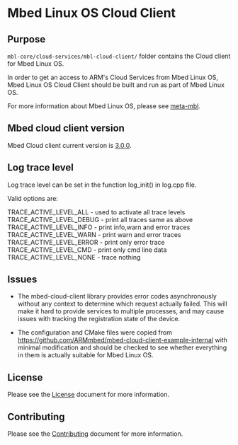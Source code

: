 # Mbed Linux OS Cloud Client

## Purpose

`mbl-core/cloud-services/mbl-cloud-client/` folder contains the Cloud client for Mbed Linux OS.

In order to get an access to ARM's Cloud Services from Mbed Linux OS, Mbed Linux OS Cloud Client should be built and run as part of Mbed Linux OS.

For more information about Mbed Linux OS, please see [meta-mbl][meta-mbl].

## Mbed cloud client version

Mbed Cloud client current version is [3.0.0][cc-3-0-0].

## Log trace level

Log trace level can be set in the function log_init() in log.cpp file.

Valid options are:

TRACE_ACTIVE_LEVEL_ALL    - used to activate all trace levels
TRACE_ACTIVE_LEVEL_DEBUG  - print all traces same as above
TRACE_ACTIVE_LEVEL_INFO   - print info,warn and error traces
TRACE_ACTIVE_LEVEL_WARN   - print warn and error traces
TRACE_ACTIVE_LEVEL_ERROR  - print only error trace
TRACE_ACTIVE_LEVEL_CMD    - print only cmd line data
TRACE_ACTIVE_LEVEL_NONE   - trace nothing

## Issues

* The mbed-cloud-client library provides error codes asynchronously without any context to determine which request actually failed. This will make it hard to provide services to multiple processes, and may cause issues with tracking the registration state of the device.

* The configuration and CMake files were copied from <https://github.com/ARMmbed/mbed-cloud-client-example-internal> with minimal modification and should be checked to see whether everything in them is actually suitable for Mbed Linux OS.

## License

Please see the [License][mbl-license] document for more information.

## Contributing

Please see the [Contributing][mbl-contributing] document for more information.



[cc-3-0-0]: https://github.com/ARMmbed/mbed-cloud-client/releases/tag/3.0.0
[meta-mbl]: https://github.com/ARMmbed/meta-mbl/blob/master/README.md
[mbl-license]: LICENSE
[mbl-contributing]: CONTRIBUTING.md
